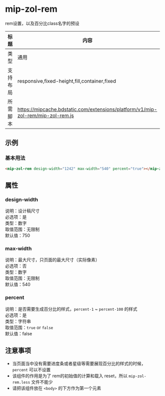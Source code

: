 # mip-zol-rem

rem设置，以及百分比class名字的预设

标题|内容
----|----
类型|通用
支持布局|responsive,fixed-height,fill,container,fixed
所需脚本|https://mipcache.bdstatic.com/extensions/platform/v1/mip-zol-rem/mip-zol-rem.js

## 示例

### 基本用法
```html
<mip-zol-rem design-width="1242" max-width="540" percent="true"></mip-zol-rem>
```

## 属性

### design-width

说明：设计稿尺寸    
必选项：是   
类型：数字   
取值范围：无限制   
默认值：750

### max-width

说明：最大尺寸，只页面的最大尺寸（实际像素）    
必选项：否   
类型：数字   
取值范围：无限制   
默认值：540

### percent

说明：是否需要生成百分比的样式，`percent-1` ~ `percent-100` 的样式    
必选项：是   
类型：字符串   
取值范围：`true` or `false`   
默认值：false

## 注意事项

- 当页面当中没有需要进度条或者星级等需要展现百分比的样式的时候，`percent` 可以不设置
- 该组件的作用是为了 rem的初始值的计算和载入 reset，所以 `mip-zol-rem.less` 文件不能少
- 请把该组件放在 `<body>` 的下方作为第一个元素
